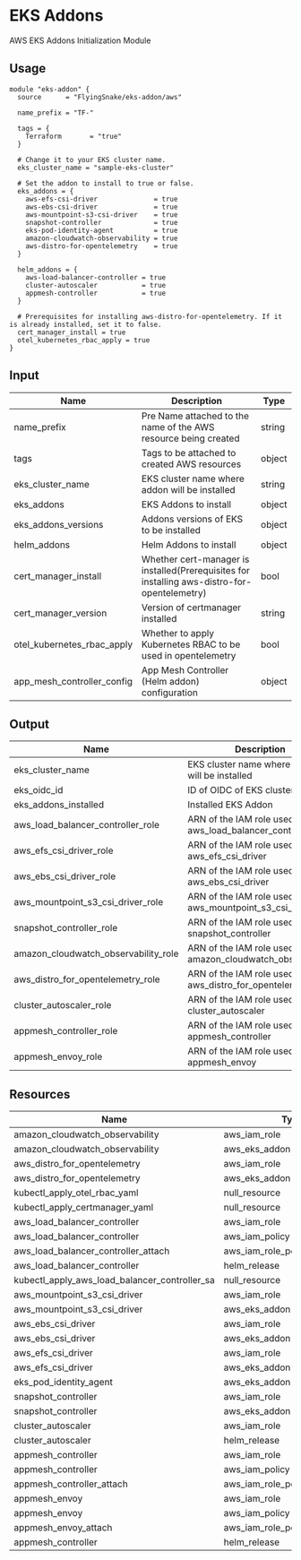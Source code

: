 # EKS Addons

AWS EKS Addons Initialization Module

## Usage

```hcl
module "eks-addon" {
  source      = "FlyingSnake/eks-addon/aws"

  name_prefix = "TF-"

  tags = {
    Terraform       = "true"
  }

  # Change it to your EKS cluster name.
  eks_cluster_name = "sample-eks-cluster"

  # Set the addon to install to true or false.
  eks_addons = {
    aws-efs-csi-driver              = true
    aws-ebs-csi-driver              = true
    aws-mountpoint-s3-csi-driver    = true
    snapshot-controller             = true
    eks-pod-identity-agent          = true
    amazon-cloudwatch-observability = true
    aws-distro-for-opentelemetry    = true
  }

  helm_addons = {
    aws-load-balancer-controller = true
    cluster-autoscaler           = true
    appmesh-controller           = true
  }

  # Prerequisites for installing aws-distro-for-opentelemetry. If it is already installed, set it to false.
  cert_manager_install = true
  otel_kubernetes_rbac_apply = true
}
```

## Input

| Name                       | Description                                                                                  | Type   |
| -------------------------- | -------------------------------------------------------------------------------------------- | ------ |
| name_prefix                | Pre Name attached to the name of the AWS resource being created                              | string |
| tags                       | Tags to be attached to created AWS resources                                                 | object |
| eks_cluster_name           | EKS cluster name where addon will be installed                                               | string |
| eks_addons                 | EKS Addons to install                                                                        | object |
| eks_addons_versions        | Addons versions of EKS to be installed                                                       | object |
| helm_addons                | Helm Addons to install                                                                       | object |
| cert_manager_install       | Whether cert-manager is installed(Prerequisites for installing aws-distro-for-opentelemetry) | bool   |
| cert_manager_version       | Version of certmanager installed                                                             | string |
| otel_kubernetes_rbac_apply | Whether to apply Kubernetes RBAC to be used in opentelemetry                                 | bool   |
| app_mesh_controller_config | App Mesh Controller (Helm addon) configuration                                               | object |

## Output

| Name                                 | Description                                                 | Type         |
| ------------------------------------ | ----------------------------------------------------------- | ------------ |
| eks_cluster_name                     | EKS cluster name where addon will be installed              | string       |
| eks_oidc_id                          | ID of OIDC of EKS cluster                                   | string       |
| eks_addons_installed                 | Installed EKS Addon                                         | list(string) |
| aws_load_balancer_controller_role    | ARN of the IAM role used by aws_load_balancer_controller    | string       |
| aws_efs_csi_driver_role              | ARN of the IAM role used by aws_efs_csi_driver              | string       |
| aws_ebs_csi_driver_role              | ARN of the IAM role used by aws_ebs_csi_driver              | string       |
| aws_mountpoint_s3_csi_driver_role    | ARN of the IAM role used by aws_mountpoint_s3_csi_driver    | string       |
| snapshot_controller_role             | ARN of the IAM role used by snapshot_controller             | string       |
| amazon_cloudwatch_observability_role | ARN of the IAM role used by amazon_cloudwatch_observability | string       |
| aws_distro_for_opentelemetry_role    | ARN of the IAM role used by aws_distro_for_opentelemetry    | string       |
| cluster_autoscaler_role              | ARN of the IAM role used by cluster_autoscaler              | string       |
| appmesh_controller_role              | ARN of the IAM role used by appmesh_controller              | string       |
| appmesh_envoy_role                   | ARN of the IAM role used by appmesh_envoy                   | string       |

## Resources

| Name                                          | Type                           |
| --------------------------------------------- | ------------------------------ |
| amazon_cloudwatch_observability               | aws_iam_role                   |
| amazon_cloudwatch_observability               | aws_eks_addon                  |
| aws_distro_for_opentelemetry                  | aws_iam_role                   |
| aws_distro_for_opentelemetry                  | aws_eks_addon                  |
| kubectl_apply_otel_rbac_yaml                  | null_resource                  |
| kubectl_apply_certmanager_yaml                | null_resource                  |
| aws_load_balancer_controller                  | aws_iam_role                   |
| aws_load_balancer_controller                  | aws_iam_policy                 |
| aws_load_balancer_controller_attach           | aws_iam_role_policy_attachment |
| aws_load_balancer_controller                  | helm_release                   |
| kubectl_apply_aws_load_balancer_controller_sa | null_resource                  |
| aws_mountpoint_s3_csi_driver                  | aws_iam_role                   |
| aws_mountpoint_s3_csi_driver                  | aws_eks_addon                  |
| aws_ebs_csi_driver                            | aws_iam_role                   |
| aws_ebs_csi_driver                            | aws_eks_addon                  |
| aws_efs_csi_driver                            | aws_iam_role                   |
| aws_efs_csi_driver                            | aws_eks_addon                  |
| eks_pod_identity_agent                        | aws_eks_addon                  |
| snapshot_controller                           | aws_iam_role                   |
| snapshot_controller                           | aws_eks_addon                  |
| cluster_autoscaler                            | aws_iam_role                   |
| cluster_autoscaler                            | helm_release                   |
| appmesh_controller                            | aws_iam_role                   |
| appmesh_controller                            | aws_iam_policy                 |
| appmesh_controller_attach                     | aws_iam_role_policy_attachment |
| appmesh_envoy                                 | aws_iam_role                   |
| appmesh_envoy                                 | aws_iam_policy                 |
| appmesh_envoy_attach                          | aws_iam_role_policy_attachment |
| appmesh_controller                            | helm_release                   |
